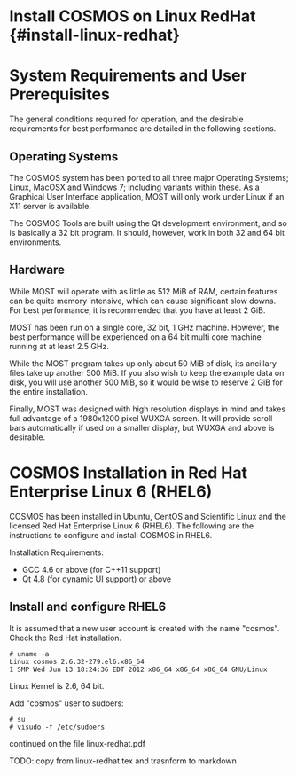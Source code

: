 Install COSMOS on Linux RedHat {#install-linux-redhat}
==============================

# System Requirements and User Prerequisites
The general conditions required for operation, and the desirable requirements for best performance are detailed in the following sections.

## Operating Systems
The COSMOS system has been ported to all three major Operating Systems; Linux, MacOSX and Windows 7; including variants within these. As a Graphical User Interface application, MOST will only work under Linux if an X11 server is available.

The COSMOS Tools are built using the Qt development environment, and so is basically a 32 bit program. It should, however, work in both 32 and 64 bit environments.

## Hardware
While MOST will operate with as little as 512 MiB of RAM, certain features
can be quite memory intensive, which can cause significant slow downs. For best performance, it is recommended that you have at least 2 GiB.

MOST has been run on a single core, 32 bit, 1 GHz machine. However, the best performance will be experienced on a 64 bit multi core machine running at at least 2.5 GHz.

While the MOST program takes up only about 50 MiB of disk, its ancillary files take up another 500 MiB. If you also wish to keep the example data on disk, you will use another 500 MiB, so it would be wise to reserve 2 GiB for the entire installation. 

Finally, MOST was designed with high resolution displays in mind and takes full advantage of a 1980x1200 pixel WUXGA screen. It will provide scroll bars automatically if used on a smaller display, but WUXGA and above is desirable.

# COSMOS Installation in Red Hat Enterprise Linux 6 (RHEL6)
COSMOS has been installed in Ubuntu, CentOS and Scientific Linux and the licensed Red Hat Enterprise Linux 6 (RHEL6). The following are the instructions to configure and install COSMOS in RHEL6.

Installation Requirements:
* GCC 4.6 or above (for C++11 support)
* Qt 4.8 (for dynamic UI support) or above 


## Install and configure RHEL6
It is assumed that a new user account is created with the name "cosmos". Check the Red Hat installation.

```
# uname -a
Linux cosmos 2.6.32-279.el6.x86_64 
1 SMP Wed Jun 13 18:24:36 EDT 2012 x86_64 x86_64 x86_64 GNU/Linux
```

Linux Kernel is 2.6, 64 bit.

Add "cosmos" user to sudoers:
```
# su
# visudo -f /etc/sudoers
```

continued on the file linux-redhat.pdf

TODO: copy from linux-redhat.tex and trasnform to markdown